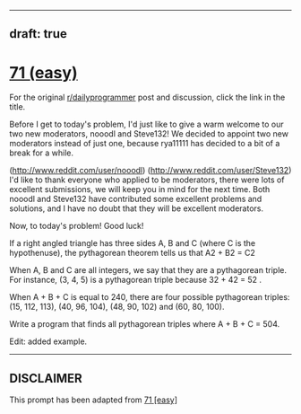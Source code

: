 ---
draft: true
----

# [71 (easy)](https://www.reddit.com/r/dailyprogrammer/comments/vx3bk/722012_challenge_71_easy/)

For the original [r/dailyprogrammer](https://www.reddit.com/r/dailyprogrammer/) post and discussion, click the link in the title.

Before I get to today's problem, I'd just like to give a warm welcome to our two new moderators, nooodl and Steve132! We decided to appoint two new moderators instead of just one, because rya11111 has decided to a bit of a break for a while.

(http://www.reddit.com/user/nooodl)
(http://www.reddit.com/user/Steve132)
I'd like to thank everyone who applied to be moderators, there were lots of excellent submissions, we will keep you in mind for the next time. Both nooodl and Steve132 have contributed some excellent problems and solutions, and I have no doubt that they will be excellent moderators. 

Now, to today's problem! Good luck!

If a right angled triangle has three sides A, B and C (where C is the hypothenuse), the pythagorean theorem tells us that A2 + B2 = C2

When A, B and C are all integers, we say that they are a pythagorean triple. For instance, (3, 4, 5) is a pythagorean triple because 32 + 42 = 52 .

When A + B + C is equal to 240, there are four possible pythagorean triples: (15, 112, 113), (40, 96, 104), (48, 90, 102) and (60, 80, 100).

Write a program that finds all pythagorean triples where A + B + C = 504. 

Edit: added example. 


----
## **DISCLAIMER**
This prompt has been adapted from [71 [easy]](https://www.reddit.com/r/dailyprogrammer/comments/vx3bk/722012_challenge_71_easy/
)
